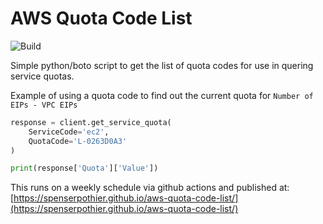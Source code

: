 # AWS Quota Code List

![Build](https://github.com/spenserpothier/aws-quota-code-list/workflows/Build/badge.svg)

Simple python/boto script to get the list of quota codes for use in quering service quotas.

Example of using a quota code to find out the current quota for `Number of EIPs - VPC EIPs`

```python
response = client.get_service_quota(
    ServiceCode='ec2',
    QuotaCode='L-0263D0A3'
)

print(response['Quota']['Value'])
```

This runs on a weekly schedule via github actions and published at: [https://spenserpothier.github.io/aws-quota-code-list/](https://spenserpothier.github.io/aws-quota-code-list/)
